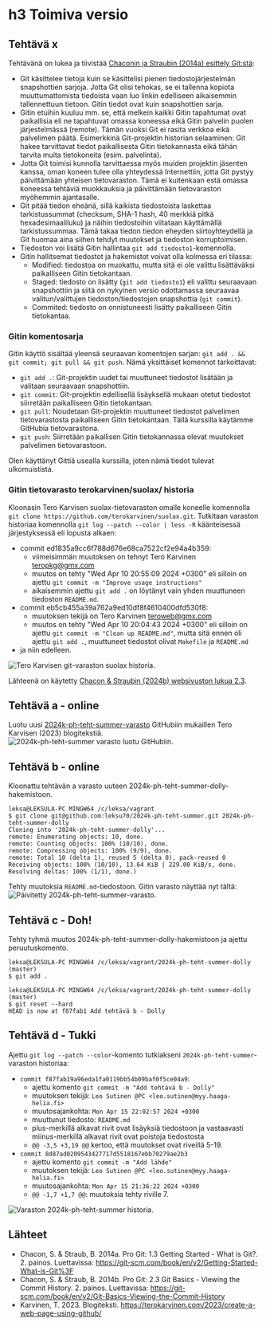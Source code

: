 # h3 Toimiva versio

## Tehtävä x
Tehtävänä on lukea ja tiivistää [Chaconin ja Straubin (2014a) esittely Git:stä](https://git-scm.com/book/en/v2/Getting-Started-What-is-Git%3F):
* Git käsittelee tietoja kuin se käsittelisi pienen tiedostojärjestelmän snapshottien sarjoja. Jotta Git olisi tehokas, se ei tallenna kopiota muuttumattomista tiedoista vaan luo linkin edelliseen aikaisemmin tallennettuun tietoon. Gitin tiedot ovat kuin snapshottien sarja.
* Gitin etuihin kuuluu mm. se, että melkein kaikki Gitin tapahtumat ovat paikallisia eli ne tapahtuvat omassa koneessa eikä Gitin palvelin puolen järjestelmässä (remote). Tämän vuoksi Git ei rasita verkkoa eikä palvelimen päätä. Esimerkkinä Git-projektin historian selaaminen: Git hakee tarvittavat tiedot paikallisesta Gitin tietokannasta eikä tähän tarvita muita tietokoneita (esim. palvelinta).
* Jotta Git toimisi kunnolla tarvittaessa myös muiden projektin jäsenten kanssa, oman koneen tulee olla yhteydessä Internettiin, jotta Git pystyy päivittämään yhteisen tietovaraston. Tämä ei kuitenkaan estä omassa koneessa tehtäviä muokkauksia ja päivittämään tietovaraston myöhemmin ajantasalle.
* Git pitää tiedon eheänä, sillä kaikista tiedostoista laskettaa tarkistussummat (checksum, SHA-1 hash, 40 merkkiä pitkä hexadesimaaliluku) ja näihin tiedostoihin viitataan käyttämällä tarkistussummaa. Tämä takaa tiedon tiedon eheyden siirtoyhteydellä ja Git huomaa aina siihen tehdyt muutokset ja tiedoston korruptoimisen.
* Tiedoston voi lisätä Gitin hallintaa `git add tiedosto1`-komennolla.
* Gitin hallitsemat tiedostot ja hakemistot voivat olla kolmessa eri tilassa:
  * Modified: tiedostoa on muokattu, mutta sitä ei ole valittu lisättäväksi paikalliseen Gitin tietokantaan.
  * Staged: tiedosto on lisätty (`git add tiedosto1`) eli valittu seuraavaan snapshottiin ja siitä on nykyinen versio odottamassa seuraavaa valitun/valittujen tiedoston/tiedostojen snapshottia (`git commit`).
  * Commited: tiedosto on onnistuneesti lisätty paikalliseen Gitin tietokantaa.

### Gitin komentosarja
Gitin käyttö sisältää yleensä seuraavan komentojen sarjan: `git add . && git commit; git pull && git push`. Nämä yksittäiset komennot tarkoittavat:
* `git add .`: Git-projektin uudet tai muuttuneet tiedostot lisätään ja valitaan seuraavaan snapshottiin.
* `git commit`: Git-projektin edellisellä lisäyksellä mukaan otetut tiedostot siirretään paikalliseen Gitin tietokantaan.
* `git pull`: Noudetaan Git-projektin muuttuneet tiedostot palvelimen tietovarastosta paikalliseen Gitin tietokantaan. Tällä kurssilla käytämme GitHubia tietovarastona.
* `git push`: Siirretään paikallisen Gitin tietokannassa olevat muutokset palvelimen tietovarastoon.

Olen käyttänyt Gittiä usealla kurssilla, joten nämä tiedot tulevat ulkomuistista.

### Gitin tietovarasto terokarvinen/suolax/ historia
Kloonasin Tero Karvisen suolax-tietovaraston omalle koneelle komennolla
`git clone https://github.com/terokarvinen/suolax.git`. Tutkitaan varaston historiaa komennolla `git log --patch --color | less -R` käänteisessä järjestyksessä eli lopusta alkaen:
* commit ed1835a9cc6f788d676e68ca7522cf2e94a4b359:
  * viimeisimmän muutoksen on tehnyt Tero Karvinen <teropkg@gmx.com>
  * muutos on tehty "Wed Apr 10 20:55:09 2024 +0300" eli silloin on ajettu `git commit -m "Improve usage instructions"`
  * aikaisemmin ajettu `git add .` on löytänyt vain yhden muuttuneen tiedoston `README.md`.
* commit eb5cb455a39a762a9ed10df8f4610400dfd530f8:
  * muutoksen tekijä on Tero Karvinen <teroweb@gmx.com>
  * muutos on tehty "Wed Apr 10 20:04:43 2024 +0300" eli silloin on ajettu `git commit -m "Clean up README.md"`, mutta sitä ennen oli ajettu `git add .`, muuttuneet tiedostot olivat `Makefile` ja `README.md`
* ja niin edelleen.

![Tero Karvisen git-varaston suolax historia.](https://github.com/leksu70/2024k-ph-teht/blob/master/kuvat/suolax.png "git log --patch ---color | less -R")

Lähteenä on käytetty [Chacon & Straubin (2024b) websivuston lukua 2.3](https://git-scm.com/book/en/v2/Git-Basics-Viewing-the-Commit-History).


## Tehtävä a - online
Luotu uusi [2024k-ph-teht-summer-varasto](https://github.com/leksu70/2024k-ph-teht-summer) GitHubiin mukaillen Tero Karvisen (2023) blogitekstiä.
![2024k-ph-teht-summer varasto luotu GitHubiin.](https://github.com/leksu70/2024k-ph-teht/blob/master/kuvat/summer.png "GitHubin varasto 2024k-ph-teht-summer")

## Tehtävä b - online
Kloonattu tehtävän a varasto uuteen 2024k-ph-teht-summer-dolly-hakemistoon.
```
leksa@LEKSULA-PC MINGW64 /c/leksa/vagrant
$ git clone git@github.com:leksu70/2024k-ph-teht-summer.git 2024k-ph-teht-summer-dolly
Cloning into '2024k-ph-teht-summer-dolly'...
remote: Enumerating objects: 10, done.
remote: Counting objects: 100% (10/10), done.
remote: Compressing objects: 100% (9/9), done.
remote: Total 10 (delta 1), reused 5 (delta 0), pack-reused 0
Receiving objects: 100% (10/10), 13.64 KiB | 229.00 KiB/s, done.
Resolving deltas: 100% (1/1), done.)
```
Tehty muutoksia `README.md`-tiedostoon. Gitin varasto näyttää nyt tältä:
![Päivitetty 2024k-ph-teht-summer-varasto](https://github.com/leksu70/2024k-ph-teht/blob/master/kuvat/dolly.png "GitHubin Dolly päivitetty varastoon 2024k-ph-teht-summer").

## Tehtävä c - Doh!
Tehty tyhmä muutos 2024k-ph-teht-summer-dolly-hakemistoon ja ajettu peruutuskomento.

```
leksa@LEKSULA-PC MINGW64 /c/leksa/vagrant/2024k-ph-teht-summer-dolly (master)
$ git add .

leksa@LEKSULA-PC MINGW64 /c/leksa/vagrant/2024k-ph-teht-summer-dolly (master)
$ git reset --hard
HEAD is now at f87fab1 Add tehtävä b - Dolly
```

## Tehtävä d - Tukki
Ajettu `git log --patch --color`-komento tutkiakseni `2024k-ph-teht-summer`-varaston historiaa:
* `commit f87fab19a96eda1fa0119bb54b09baf0f5ce04a9`:
  * ajettu komento `git commit -m "Add tehtävä b - Dolly"`
  * muutoksen tekijä: `Leo Sutinen @PC <leo.sutinen@myy.haaga-helia.fi>`
  * muutosajankohta: `Mon Apr 15 22:02:57 2024 +0300`
  * muuttunut tiedosto: `README.md`
  * plus-merkillä alkavat rivit ovat lisäyksiä tiedostoon ja vastaavasti miinus-merkillä alkavat rivit ovat poistoja tiedostosta
  * `@@ -3,5 +3,19 @@` kertoo, että muutokset ovat riveillä 5-19.
* `commit 8d87ad0209543427717d5518167ebb70279ae2b3`
  * ajettu komento `git commit -m "Add lähde"`
  * muutoksen tekijä: `Leo Sutinen @PC <leo.sutinen@myy.haaga-helia.fi>`
  * muutosajankohta: `Mon Apr 15 21:36:22 2024 +0300`
  * `@@ -1,7 +1,7 @@`: muutoksia tehty riville 7.

![Varaston 2024k-ph-teht-summer historia](https://github.com/leksu70/2024k-ph-teht/blob/master/kuvat/tukki.png "Varaston 2024k-ph-teht-summer historiaa").

## Lähteet
  * Chacon, S. & Straub, B. 2014a. Pro Git: 1.3 Getting Started - What is Git?. 2. painos. Luettavissa: https://git-scm.com/book/en/v2/Getting-Started-What-is-Git%3F
  * Chacon, S. & Straub, B. 2014b. Pro Git: 2.3 Git Basics - Viewing the Commit History. 2. painos. Luettavissa: https://git-scm.com/book/en/v2/Git-Basics-Viewing-the-Commit-History
  * Karvinen, T. 2023. Blogiteksti. https://terokarvinen.com/2023/create-a-web-page-using-github/
